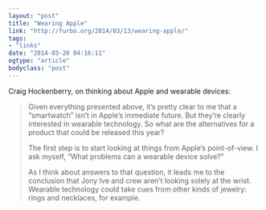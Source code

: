 ```yaml
---
layout: "post"
title: "Wearing Apple"
link: "http://furbo.org/2014/03/13/wearing-apple/"
tags: 
- "links"
date: "2014-03-20 04:16:11"
ogtype: "article"
bodyclass: "post"
---
```


Craig Hockenberry, on thinking about Apple and wearable devices:

> Given everything presented above, it’s pretty clear to me that a “smartwatch” isn’t in Apple’s immediate future. But they’re clearly interested in wearable technology. So what are the alternatives for a product that could be released this year?
> 
> The first step is to start looking at things from Apple’s point-of-view. I ask myself, “What problems can a wearable device solve?”
> 
> As I think about answers to that question, it leads me to the conclusion that Jony Ive and crew aren’t looking solely at the wrist. Wearable technology could take cues from other kinds of jewelry: rings and necklaces, for example.